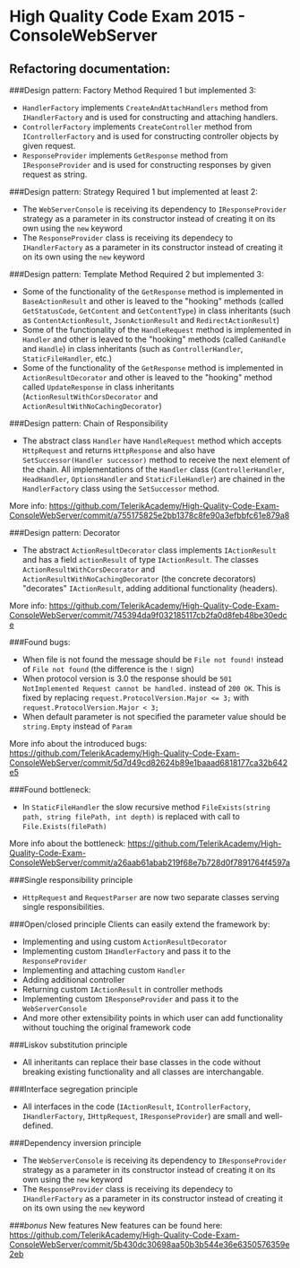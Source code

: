 # High Quality Code Exam 2015 - ConsoleWebServer

## Refactoring documentation:

###Design pattern: Factory Method
Required 1 but implemented 3:
* `HandlerFactory` implements `CreateAndAttachHandlers` method from `IHandlerFactory` and is used for constructing and attaching handlers.
* `ControllerFactory` implements `CreateController` method from `IControllerFactory` and is used for constructing controller objects by given request.
* `ResponseProvider` implements `GetResponse` method from `IResponseProvider` and is used for constructing responses by given request as string.

###Design pattern: Strategy
Required 1 but implemented at least 2:
* The `WebServerConsole` is receiving its dependency to `IResponseProvider` strategy as a parameter in its constructor instead of creating it on its own using the `new` keyword
* The `ResponseProvider` class is receiving its dependecy to `IHandlerFactory` as a parameter in its constructor instead of creating it on its own using the `new` keyword

###Design pattern: Template Method
Required 2 but implemented 3:
* Some of the functionality of the `GetResponse` method is implemented in `BaseActionResult` and other is leaved to the "hooking" methods (called `GetStatusCode`, `GetContent` and `GetContentType`) in class inheritants (such as `ContentActionResult`, `JsonActionResult` and `RedirectActionResult`)
* Some of the functionality of the `HandleRequest` method is implemented in `Handler` and other is leaved to the "hooking" methods (called `CanHandle` and `Handle`) in class inheritants (such as `ControllerHandler`, `StaticFileHandler`, etc.)
* Some of the functionality of the `GetResponse` method is implemented in `ActionResultDecorator` and other is leaved to the "hooking" method called `UpdateResponse` in class inheritants (`ActionResultWithCorsDecorator` and `ActionResultWithNoCachingDecorator`)

###Design pattern: Chain of Responsibility
* The abstract class `Handler` have `HandleRequest` method which accepts `HttpRequest` and returns `HttpResponse` and also have `SetSuccessor(Handler successor)` method to receive the next element of the chain. All implementations of the `Handler` class (`ControllerHandler`, `HeadHandler`, `OptionsHandler` and `StaticFileHandler`) are chained in the `HandlerFactory` class using the `SetSuccessor` method.

More info: https://github.com/TelerikAcademy/High-Quality-Code-Exam-ConsoleWebServer/commit/a755175825e2bb1378c8fe90a3efbbfc61e879a8

###Design pattern: Decorator
* The abstract `ActionResultDecorator` class implements `IActionResult` and has a field `actionResult` of type `IActionResult`. The classes `ActionResultWithCorsDecorator` and `ActionResultWithNoCachingDecorator` (the concrete decorators) "decorates" `IActionResult`, adding additional functionality (headers).

More info: https://github.com/TelerikAcademy/High-Quality-Code-Exam-ConsoleWebServer/commit/745394da9f032185117cb2fa0d8feb48be30edce

###Found bugs:
* When file is not found the message should be `File not found!` instead of `File not found` (the difference is the `!` sign)
* When protocol version is 3.0 the response should be `501 NotImplemented Request cannot be handled.` instead of `200 OK`. This is fixed by replacing `request.ProtocolVersion.Major <= 3;` with `request.ProtocolVersion.Major < 3;`
* When default parameter is not specified the parameter value should be `string.Empty` instead of `Param`

More info about the introduced bugs: https://github.com/TelerikAcademy/High-Quality-Code-Exam-ConsoleWebServer/commit/5d7d49cd82624b89e1baaad6818177ca32b642e5

###Found bottleneck:
* In `StaticFileHandler` the slow recursive method `FileExists(string path, string filePath, int depth)` is replaced with call to `File.Exists(filePath)`

More info about the bottleneck: https://github.com/TelerikAcademy/High-Quality-Code-Exam-ConsoleWebServer/commit/a26aab61abab219f68e7b728d0f7891764f4597a

###Single responsibility principle
* `HttpRequest` and `RequestParser` are now two separate classes serving single responsibilities.

###Open/closed principle
Clients can easily extend the framework by:
* Implementing and using custom `ActionResultDecorator`
* Implementing custom `IHandlerFactory` and pass it to the `ResponseProvider`
* Implementing and attaching custom `Handler`
* Adding additional controller
* Returning custom `IActionResult` in controller methods
* Implementing custom `IResponseProvider` and pass it to the `WebServerConsole`
* And more other extensibility points in which user can add functionality without touching the original framework code

###Liskov substitution principle
* All inheritants can replace their base classes in the code without breaking existing functionality and all classes are interchangable.

###Interface segregation principle
* All interfaces in the code (`IActionResult`, `IControllerFactory`, `IHandlerFactory`, `IHttpRequest`, `IResponseProvider`) are small and well-defined.

###Dependency inversion principle
* The `WebServerConsole` is receiving its dependency to `IResponseProvider` strategy as a parameter in its constructor instead of creating it on its own using the `new` keyword
* The `ResponseProvider` class is receiving its dependecy to `IHandlerFactory` as a parameter in its constructor instead of creating it on its own using the `new` keyword

###*bonus*  New features
New features can be found here: https://github.com/TelerikAcademy/High-Quality-Code-Exam-ConsoleWebServer/commit/5b430dc30698aa50b3b544e36e6350576359e2eb
